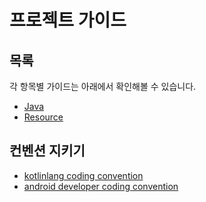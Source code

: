# 프로젝트 가이드

## 목록
각 항목별 가이드는 아래에서 확인해볼 수 있습니다.
- [Java](Java.md)
- [Resource](Resource.md)

## 컨벤션 지키기

- [kotlinlang coding convention](https://kotlinlang.org/docs/reference/coding-conventions.html)
- [android developer coding convention](https://developer.android.com/kotlin/style-guide)
